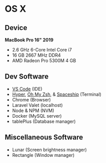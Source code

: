 # OS X

## Device

**MacBook Pro 16" 2019**

- 2.6 GHz 6-Core Intel Core i7
- 16 GB 2667 MHz DDR4
- AMD Radeon Pro 5300M 4 GB

## Dev Software

- [VS Code](https://code.visualstudio.com) (IDE)
- [Hyper](https://hyper.is), [Oh My Zsh](https://ohmyz.sh), & [Spaceship](https://github.com/spaceship-prompt/spaceship-prompt) (Terminal)
- Chrome (Browser)
- Laravel Valet (localhost)
- Node & NPM (NVM)
- Docker (MySQL server)
- tablePlus (Database manager)

## Miscellaneous Software

- Lunar (Screen brightness manager)
- Rectangle (Window manager)
